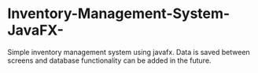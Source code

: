# Inventory-Management-System-JavaFX-
Simple inventory management system using javafx. Data is saved between screens and database functionality can be added in the future.
